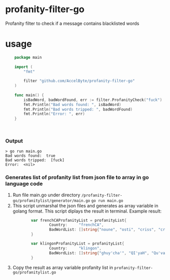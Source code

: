 
# profanity-filter-go
Profanity filter to check if a message contains blacklisted words

# usage
```go
    package main
    
    import (
        "fmt"
    
        filter "github.com/AccelByte/profanity-filter-go"
    )
    
    func main() {
        isBadWord, badWordFound, err := filter.ProfanityCheck("fuck")
        fmt.Println("Bad words found: ", isBadWord)
        fmt.Println("Bad words tripped: ", badWordFound)
        fmt.Println("Error: ", err)
    }

    
```
### Output
```
> go run main.go
Bad words found:  true
Bad words tripped:  [fuck]
Error:  <nil>
```

### Generates list of profanity list from json file to array in go language code
1. Run file main.go under directory `/profanity-filter-go/profanitylist/generator/main.go`
   ```go run main.go```
2. This script unmarshal the json files and generates as array variable in golang format.
   This script diplays the result in terminal.
   Example result:
    ```go
            var frenchCAProfanityList = profanityList{
                    Country:     "frenchCA",
                    BadWordList: []string{"noune", "osti", "criss", "crisse", "calice", "tabarnak", "viarge"},
            }
    
            var klingonProfanityList = profanityList{
                    Country:     "klingon",
                    BadWordList: []string{"ghuy'cha'", "QI'yaH", "Qu'vatlh"},
            }
    
    ```
3. Copy the result as array variable profanity list in `profanity-filter-go/profanitylist.go`